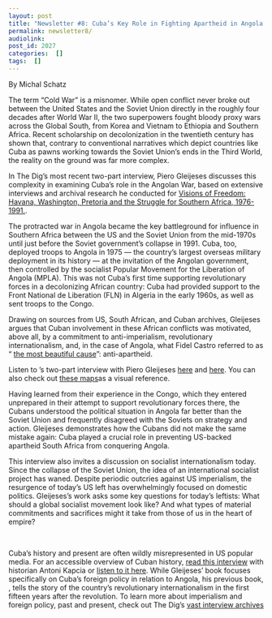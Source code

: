 ```yaml
---
layout: post
title: "Newsletter #8: Cuba’s Key Role in Fighting Apartheid in Angola Is All but Forgotten Today"
permalink: newsletter8/
audiolink: 
post_id: 2027
categories:  []
tags:  []
---
```




By Michal Schatz

The term “Cold War” is a misnomer. While open conflict never broke out between the United States and the Soviet Union directly in the roughly four decades after World War II, the two superpowers fought bloody proxy wars across the Global South, from Korea and Vietnam to Ethiopia and Southern Africa. Recent scholarship on decolonization in the twentieth century has shown that, contrary to conventional narratives which depict countries like Cuba as pawns working towards the Soviet Union’s ends in the Third World, the reality on the ground was far more complex. 

In The Dig’s most recent two-part interview, Piero Gleijeses discusses this complexity in examining Cuba’s role in the Angolan War, based on extensive interviews and archival research he conducted for [Visions of Freedom: Havana, Washington, Pretoria and the Struggle for Southern Africa, 1976-1991.](https://uncpress.org/book/9781469628325/visions-of-freedom/).  

The protracted war in Angola became the key battleground for influence in Southern Africa between the US and the Soviet Union from the mid-1970s until just before the Soviet government’s collapse in 1991. Cuba, too, deployed troops to Angola in 1975 — the country’s largest overseas military deployment in its history — at the invitation of the Angolan government, then controlled by the socialist Popular Movement for the Liberation of Angola (MPLA). This was not Cuba’s first time supporting revolutionary forces in a decolonizing African country: Cuba had provided support to the Front National de Liberation (FLN) in Algeria in the early 1960s, as well as sent troops to the Congo. 

Drawing on sources from US, South African, and Cuban archives, Gleijeses argues that Cuban involvement in these African conflicts was motivated, above all, by a commitment to anti-imperialism, revolutionary internationalism, and, in the case of Angola, what Fidel Castro referred to as “
[the most beautiful cause](https://www.lrb.co.uk/the-paper/v26/n16/piero-gleijeses/a-bone-in-the-throat)”: anti-apartheid. 

Listen to 
’s two-part interview with Piero Gleijeses [here](https://www.thedigradio.com/podcast/visions-of-freedom-w-piero-gleijeses-part-1/) and [here](https://www.thedigradio.com/). You can also check out [these maps](https://www.thedigradio.com/visions-of-freedom-maps/)as a visual reference. 

Having learned from their experience in the Congo, which they entered unprepared in their attempt to support revolutionary forces there, the Cubans understood the political situation in Angola far better than the Soviet Union and frequently disagreed with the Soviets on strategy and action. Gleijeses demonstrates how the Cubans did not make the same mistake again: Cuba played a crucial role in preventing US-backed apartheid South Africa from conquering Angola.

This 
 interview also invites a discussion on socialist internationalism today. Since the collapse of the Soviet Union, the idea of an international socialist project has waned. Despite periodic outcries against US imperialism, the resurgence of today’s US left has overwhelmingly focused on domestic politics. Gleijeses’s work asks some key questions for today’s leftists: What should a global socialist movement look like? And what types of material commitments and sacrifices might it take from those of us in the heart of empire?

 



Cuba’s history and present are often wildly misrepresented in US popular media. For an accessible overview of Cuban history, 
[read this interview](https://jacobinmag.com/2021/09/cuban-revolution-castro-fidel-raul-socialism-soviet-ties-embargo-diaz-canel-protests-pandemic) with historian Antoni Kapcia or 
[listen to it here](https://blubrry.com/jacobin/80078107/long-reads-antoni-kapcia-on-revolutionary-cuba-and-the-legacy-of-the-castros/). While Gleijeses’ book 
[](https://uncpress.org/book/9781469628325/visions-of-freedom/) focuses specifically on Cuba’s foreign policy in relation to Angola, his previous book, 
[](https://uncpress.org/book/9780807854648/conflicting-missions/), tells the story of the country’s revolutionary internationalism in the first fifteen years after the revolution. To learn more about imperialism and foreign policy, past and present, check out 
The Dig’s 
[vast interview archives](https://www.thedigradio.com/category/imperialism-and-foreign-policy)

 